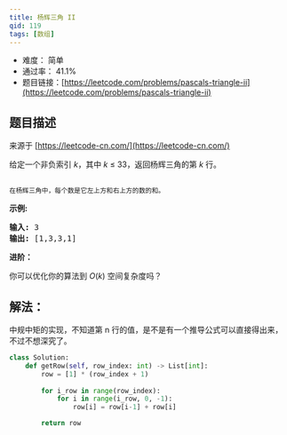 ```yaml
---
title: 杨辉三角 II
qid: 119
tags: [数组]
---
```



- 难度： 简单
- 通过率： 41.1%
- 题目链接：[https://leetcode.com/problems/pascals-triangle-ii](https://leetcode.com/problems/pascals-triangle-ii)


## 题目描述

来源于 [https://leetcode-cn.com/](https://leetcode-cn.com/)

<p>给定一个非负索引&nbsp;<em>k</em>，其中 <em>k</em>&nbsp;&le;&nbsp;33，返回杨辉三角的第 <em>k </em>行。</p>

<p><img alt="" src="https://upload.wikimedia.org/wikipedia/commons/0/0d/PascalTriangleAnimated2.gif"></p>

<p><small>在杨辉三角中，每个数是它左上方和右上方的数的和。</small></p>

<p><strong>示例:</strong></p>

<pre><strong>输入:</strong> 3
<strong>输出:</strong> [1,3,3,1]
</pre>

<p><strong>进阶：</strong></p>

<p>你可以优化你的算法到 <em>O</em>(<em>k</em>) 空间复杂度吗？</p>


## 解法：

中规中矩的实现，不知道第 n 行的值，是不是有一个推导公式可以直接得出来，不过不想深究了。

```python
class Solution:
    def getRow(self, row_index: int) -> List[int]:
        row = [1] * (row_index + 1)
        
        for i_row in range(row_index):
            for i in range(i_row, 0, -1):
                row[i] = row[i-1] + row[i]

        return row
```

